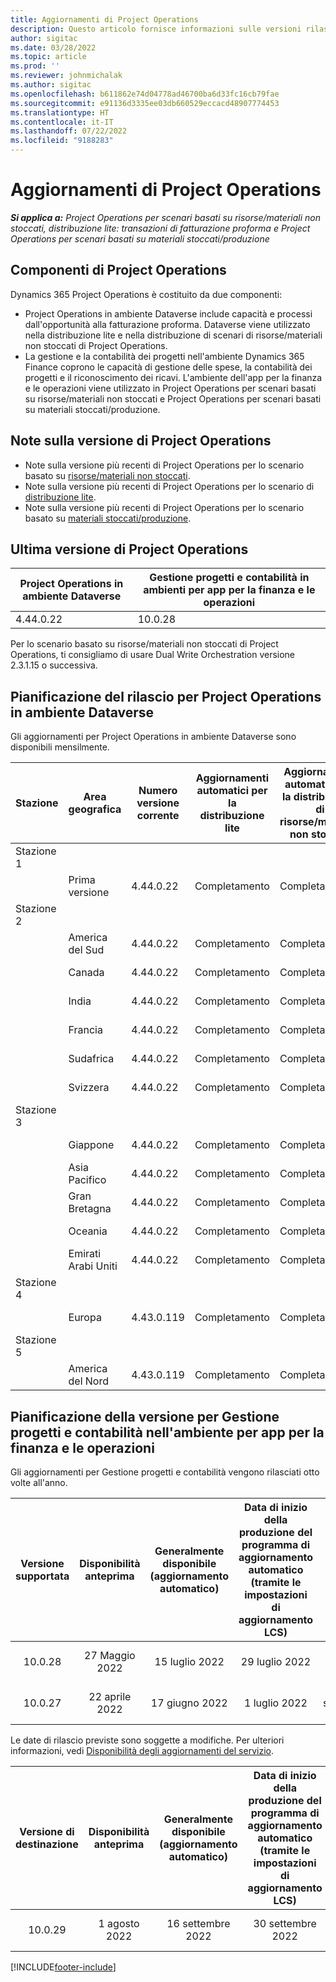 ```yaml
---
title: Aggiornamenti di Project Operations
description: Questo articolo fornisce informazioni sulle versioni rilasciate di Dynamics 365 Project Operations.
author: sigitac
ms.date: 03/28/2022
ms.topic: article
ms.prod: ''
ms.reviewer: johnmichalak
ms.author: sigitac
ms.openlocfilehash: b611862e74d04778ad46700ba6d33fc16cb79fae
ms.sourcegitcommit: e91136d3335ee03db660529eccacd48907774453
ms.translationtype: HT
ms.contentlocale: it-IT
ms.lasthandoff: 07/22/2022
ms.locfileid: "9188283"
---
```

# <a name="project-operations-updates"></a>Aggiornamenti di Project Operations

_**Si applica a:** Project Operations per scenari basati su risorse/materiali non stoccati, distribuzione lite: transazioni di fatturazione proforma e Project Operations per scenari basati su materiali stoccati/produzione_



## <a name="project-operations-components"></a>Componenti di Project Operations

Dynamics 365 Project Operations è costituito da due componenti:

- Project Operations in ambiente Dataverse include capacità e processi dall'opportunità alla fatturazione proforma. Dataverse viene utilizzato nella distribuzione lite e nella distribuzione di scenari di risorse/materiali non stoccati di Project Operations.
- La gestione e la contabilità dei progetti nell'ambiente Dynamics 365 Finance coprono le capacità di gestione delle spese, la contabilità dei progetti e il riconoscimento dei ricavi. L'ambiente dell'app per la finanza e le operazioni viene utilizzato in Project Operations per scenari basati su risorse/materiali non stoccati e Project Operations per scenari basati su materiali stoccati/produzione.

## <a name="project-operations-release-notes"></a>Note sulla versione di Project Operations
- Note sulla versione più recenti di Project Operations per lo scenario basato su [risorse/materiali non stoccati](whats-new-july-2022-resource-based.md).
- Note sulla versione più recenti di Project Operations per lo scenario di [distribuzione lite](../pro/whats-new/whats-new-july-2022-lite.md).
- Note sulla versione più recenti di Project Operations per lo scenario basato su [materiali stoccati/produzione](../prod-pma/whats-new/whats-new-jul-2022-stocked.md).

## <a name="project-operations-latest-version"></a>Ultima versione di Project Operations

| Project Operations in ambiente Dataverse | Gestione progetti e contabilità in ambienti per app per la finanza e le operazioni | 
| --- | --- |
| 4.44.0.22 | 10.0.28 |

Per lo scenario basato su risorse/materiali non stoccati di Project Operations, ti consigliamo di usare Dual Write Orchestration versione 2.3.1.15 o successiva.

## <a name="release-schedule-for-project-operations-on-dataverse-environment"></a>Pianificazione del rilascio per Project Operations in ambiente Dataverse

Gli aggiornamenti per Project Operations in ambiente Dataverse sono disponibili mensilmente. 

| Stazione | Area geografica | Numero versione corrente | Aggiornamenti automatici per la distribuzione lite | Aggiornamenti automatici per la distribuzione di risorse/materiali non stoccati | Numero versione successiva | La versione successiva è generalmente disponibile |
|-----------|-----------------------|-----------------|--------------------|---------------------|---------------------|---------------------|
| Stazione 1 |   &nbsp;              |    &nbsp;       | &nbsp;             |      &nbsp;         |      &nbsp;         |      &nbsp;         |
|   &nbsp;  | Prima versione         |  4.44.0.22      | Completamento           | Completamento            | Da definire                 | 05 agosto 2022       |
| Stazione 2 |   &nbsp;              |    &nbsp;       | &nbsp;             |      &nbsp;         |      &nbsp;         |      &nbsp;         |
|   &nbsp;  | America del Sud         |  4.44.0.22      | Completamento           | Completamento            | Da definire                 | 06 agosto 2022       |
|   &nbsp;  | Canada                |  4.44.0.22      | Completamento           | Completamento            | Da definire                 | 06 agosto 2022       |
|   &nbsp;  | India                 |  4.44.0.22      | Completamento           | Completamento            | Da definire                 | 06 agosto 2022       |
|   &nbsp;  | Francia                |  4.44.0.22      | Completamento           | Completamento            | Da definire                 | 06 agosto 2022       |
|   &nbsp;  | Sudafrica          |  4.44.0.22      | Completamento           | Completamento            | Da definire                 | 06 agosto 2022       |
|   &nbsp;  | Svizzera           |  4.44.0.22      | Completamento           | Completamento            | Da definire                 | 06 agosto 2022       |
| Stazione 3 |      &nbsp;           |     &nbsp;      |     &nbsp;         |      &nbsp;         |      &nbsp;         |      &nbsp;         |
|   &nbsp;  | Giappone                 |  4.44.0.22      | Completamento      | Completamento       | Da definire                 | 12 agosto 2022       |
|   &nbsp;  | Asia Pacifico          |  4.44.0.22      | Completamento      | Completamento       | Da definire                 | 12 agosto 2022       |
|   &nbsp;  | Gran Bretagna         |  4.44.0.22      | Completamento      | Completamento       | Da definire                 | 12 agosto 2022       |
|   &nbsp;  | Oceania               |  4.44.0.22      | Completamento      | Completamento       | Da definire                 | 12 agosto 2022       |
|   &nbsp;  | Emirati Arabi Uniti  |  4.44.0.22      | Completamento      | Completamento       | Da definire                 | 12 agosto 2022       |
| Stazione 4 |     &nbsp;            |     &nbsp;      |     &nbsp;         |      &nbsp;         |      &nbsp;         |      &nbsp;         |
|   &nbsp;  | Europa                |  4.43.0.119      | Completamento           | Completamento            | 4.44.0.22           | 29 luglio 2022       |
| Stazione 5 |     &nbsp;            |     &nbsp;      |     &nbsp;         |      &nbsp;         |      &nbsp;         |      &nbsp;         |
|   &nbsp;  | America del Nord         |  4.43.0.119      | Completamento           | Completamento            | 4.44.0.22           | 05 agosto 2022       |

## <a name="release-schedule-for-project-management-and-accounting-in-the-finance-and-operations-apps-environment"></a>Pianificazione della versione per Gestione progetti e contabilità nell'ambiente per app per la finanza e le operazioni

Gli aggiornamenti per Gestione progetti e contabilità vengono rilasciati otto volte all'anno.

|Versione supportata| Disponibilità anteprima | Generalmente disponibile (aggiornamento automatico) | Data di inizio della produzione del programma di aggiornamento automatico (tramite le impostazioni di aggiornamento LCS) |   Fine del servizio   |
|:---------------:|:---------------------------:|:---------------------------------:|:--------------------------------------------------------------------:|:------------------:|
|     10.0.28     |      27 Maggio 2022           |        15 luglio 2022              |                          29 luglio 2022                               | 21 ottobre 2022   |
|     10.0.27     |      22 aprile 2022         |        17 giugno 2022              |                          1 luglio 2022                                | 16 settembre 2022 |

Le date di rilascio previste sono soggette a modifiche. Per ulteriori informazioni, vedi [Disponibilità degli aggiornamenti del servizio](/dynamics365/fin-ops-core/fin-ops/get-started/public-preview-releases?toc=%2fdynamics365%2ffinance%2ftoc.json).

|Versione di destinazione | Disponibilità anteprima | Generalmente disponibile (aggiornamento automatico) | Data di inizio della produzione del programma di aggiornamento automatico (tramite le impostazioni di aggiornamento LCS) |   Fine del servizio   |
|:---------------:|:---------------------------:|:---------------------------------:|:--------------------------------------------------------------------:|:------------------:|
|     10.0.29     |      1 agosto 2022         |       16 settembre 2022          |                        30 settembre 2022                            | 13 gennaio 2023   |

[!INCLUDE[footer-include](../includes/footer-banner.md)]
